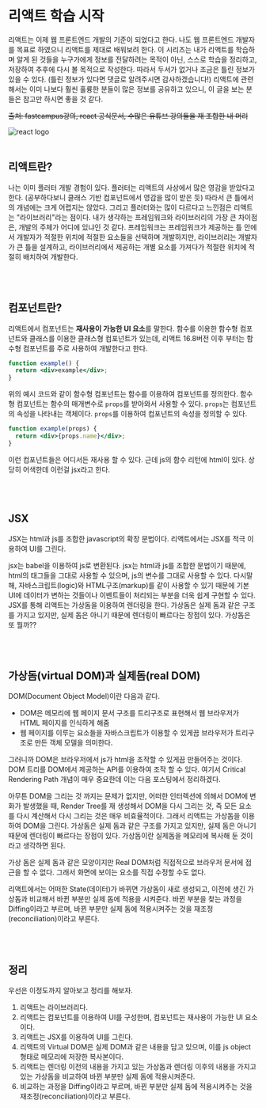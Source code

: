 # 리액트 학습 시작

리액트는 이제 웹 프론트엔드 개발의 기준이 되었다고 한다. 나도 웹 프론트엔드 개발자를 목표로 하였으니 리액트를 제대로 배워보려 한다. 이 시리즈는 내가 리액트를 학습하며 알게 된 것들을 누구가에게 정보를 전달하려는 목적이 아닌, 스스로 학습을 정리하고, 저장하여 추후에 다시 볼 목적으로 작성한다. 따라서 두서가 없거나 조금은 틀린 정보가 있을 수 있다. (틀린 정보가 있다면 댓글로 알려주시면 감사하겠습니다!) 리액트에 관련해서는 이미 나보다 훨씬 훌륭한 분들이 많은 정보를 공유하고 있으니, 이 글을 보는 분들은 참고만 하시면 좋을 것 같다.

~~출처: fastcampus강의, react 공식문서, 수많은 유튜브 강의들을 재 조합한 내 머리~~

<img src="https://velog.velcdn.com/images/lukaid/post/bbe5ed0e-0f8e-4238-b811-f0fa40bf88ef/image.png" alt="react logo" style="">

<br>
<br>

## 리액트란?

나는 이미 플러터 개발 경험이 있다. 플러터는 리액트의 사상에서 많은 영감을 받았다고 한다. (공부하다보니 클래스 기반 컴포넌트에서 영감을 많이 받은 듯) 따라서 큰 틀에서의 개념에는 크게 어렵지는 않았다. 그리고 플러터와는 많이 다르다고 느낀점은 리액트는 "라이브러리"라는 점이다. 내가 생각하는 프레임워크와 라이브러리의 가장 큰 차이점은, 개발의 주체가 어디에 있냐인 것 같다. 프레임워크는 프레임워크가 제공하는 틀 안에서 개발자가 적절한 위치에 적절한 요소들을 선택하며 개발하지만, 라이브러리는 개발자가 큰 틀을 설계하고, 라이브러리에서 제공하는 개별 요소를 가져다가 적절한 위치에 적절히 배치하여 개발한다.

<br>
<br>

## 컴포넌트란?

리액트에서 컴포넌트는 **재사용이 가능한 UI 요소**를 말한다. 함수를 이용한 함수형 컴포넌트와 클래스를 이용한 클래스형 컴포넌트가 있는데, 리액트 16.8버전 이후 부터는 함수형 컴포넌트를 주로 사용하여 개발한다고 한다.

```jsx
function example() {
  return <div>example</div>;
}
```

위의 예시 코드와 같이 함수형 컴포넌트는 함수를 이용하여 컴포넌트를 정의한다. 함수형 컴포넌트는 함수의 매개변수로 `props`를 받아와서 사용할 수 있다. `props`는 컴포넌트의 속성을 나타내는 객체이다. `props`를 이용하여 컴포넌트의 속성을 정의할 수 있다.

```jsx
function example(props) {
  return <div>{props.name}</div>;
}
```

이런 컴포넌트들은 어디서든 재사용 할 수 있다. 근데 js의 함수 리턴에 html이 있다. 상당히 어색한데 이런걸 jsx라고 한다.

<br>
<br>

## JSX

JSX는 html과 js를 조합한 javascript의 확장 문법이다. 리액트에서는 JSX를 적극 이용하여 UI를 그린다.

jsx는 babel을 이용하여 js로 변환된다. jsx는 html과 js를 조합한 문법이기 때문에, html의 태그들을 그대로 사용할 수 있으며, js의 변수를 그대로 사용할 수 있다. 다시말해, 자바스크립트(logic)와 HTML구조(markup)를 같이 사용할 수 있기 때문에 기본 UI에 데이터가 변하는 것들이나 이벤트들이 처리되는 부분을 더욱 쉽게 구현할 수 있다. JSX를 통해 리액트는 가상돔을 이용하여 렌더링을 한다. 가상돔은 실제 돔과 같은 구조를 가지고 있지만, 실제 돔은 아니기 때문에 렌더링이 빠르다는 장점이 있다. 가상돔은 또 뭘까??

<br>
<br>

## 가상돔(virtual DOM)과 실제돔(real DOM)

DOM(Document Object Model)이란 다음과 같다.

- DOM은 메모리에 웹 페이지 문서 구조를 트리구조로 표현해서 웹 브라우저가 HTML 페이지를 인식하게 해줌
- 웹 페이지를 이루는 요소들을 자바스크립트가 이용할 수 있게끔 브라우저가 트리구조로 만든 객체 모델을 의미한다.

그러니까 DOM은 브라우저에서 js가 html을 조작할 수 있게끔 만들어주는 것이다. DOM 트리를 DOM에서 제공하는 API를 이용하여 조작 할 수 있다. 여기서 Critical Rendering Path 개념이 매우 중요한데 이는 다음 포스팅에서 정리하겠다.

아무튼 DOM을 그리는 것 까지는 문제가 없지만, 어떠한 인터렉션에 의해서 DOM에 변화가 발생했을 때, Render Tree를 재 생성해서 DOM을 다시 그리는 것, 즉 모든 요소를 다시 계산해서 다시 그리는 것은 매우 비효율적이다. 그래서 리액트는 가상돔을 이용하여 DOM을 그린다. 가상돔은 실제 돔과 같은 구조를 가지고 있지만, 실제 돔은 아니기 때문에 렌더링이 빠르다는 장점이 있다. 가상돔이란 실제돔을 메모리에 복사해 둔 것이라고 생각하면 된다.

가상 돔은 실제 돔과 같은 모양이지만 Real DOM처럼 직접적으로 브라우저 문서에 접근을 할 수 없다. 그래서 화면에 보이는 요소를 직접 수정할 수도 없다.

리액트에서는 어떠한 State(데이터)가 바뀌면 가상돔이 새로 생성되고, 이전에 생긴 가상돔과 비교해서 바뀐 부분만 실제 돔에 적용을 시켜준다. 바뀐 부분을 찾는 과정을 Diffing이라고 부르며, 바뀐 부분만 실제 돔에 적용시켜주는 것을 재조정(reconciliation)이라고 부른다.

<br>
<br>

## 정리

우선은 이정도까지 알아보고 정리를 해보자.

1. 리액트는 라이브러리다.
2. 리액트는 컴포넌트를 이용하여 UI를 구성한며, 컴포넌트는 재사용이 가능한 UI 요소이다.
3. 리액트는 JSX를 이용하여 UI를 그린다.
4. 리액트의 Virtual DOM은 실제 DOM과 같은 내용을 담고 있으며, 이를 js object 형태로 메모리에 저장한 복사본이다.
5. 리액트는 렌더링 이전의 내용을 가지고 있는 가상돔과 렌더링 이후의 내용을 가지고 있는 가상돔을 비교하여 바뀐 부분만 실제 돔에 적용시켜준다.
6. 비교하는 과정을 Diffing이라고 부르며, 바뀐 부분만 실제 돔에 적용시켜주는 것을 재조정(reconciliation)이라고 부른다.

<br>

